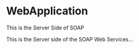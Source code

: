 # WebApplication
This is the Server Side of SOAP


This is the Server side of the SOAP Web Services...
